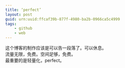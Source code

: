 ```yaml
---
title: ‘perfect’
layout: post
guid: urn:uuid:ffcaf39b-877f-4980-ba2b-0966ca5c4999
tags:
	- github
	- web
---
```


这个博客的制作应该是可以告一段落了。可以休息。  
流量无限，免费。空间足够，免费。  
最重要的是轻量化，perfect。